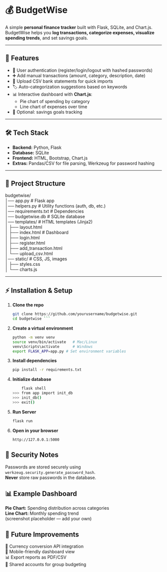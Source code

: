 # 💰 BudgetWise
A simple **personal finance tracker** built with Flask, SQLite, and Chart.js.  
BudgetWise helps you **log transactions, categorize expenses, visualize spending trends**, and set savings goals.  

---

## 🚀 Features
- 🔐 User authentication (register/login/logout with hashed passwords)  
- ➕ Add manual transactions (amount, category, description, date)  
- 📂 Upload CSV bank statements for quick imports  
- 🏷️ Auto-categorization suggestions based on keywords  
- 📊 Interactive dashboard with **Chart.js**:
  - Pie chart of spending by category  
  - Line chart of expenses over time  
- 🎯 Optional: savings goals tracking  

---

## 🛠️ Tech Stack
- **Backend:** Python, Flask  
- **Database:** SQLite  
- **Frontend:** HTML, Bootstrap, Chart.js  
- **Extras:** Pandas/CSV for file parsing, Werkzeug for password hashing  

---

## 📂 Project Structure
budgetwise/  
│── app.py # Flask app  
│── helpers.py # Utility functions (auth, db, etc.)  
│── requirements.txt # Dependencies  
│── budgetwise.db # SQLite database  
│── templates/ # HTML templates (Jinja2)  
│ ├── layout.html  
│ ├── index.html # Dashboard  
│ ├── login.html  
│ ├── register.html  
│ ├── add_transaction.html  
│ └── upload_csv.html  
│── static/ # CSS, JS, images  
│ ├── styles.css  
│ └── charts.js  

---

## ⚡ Installation & Setup  
1. **Clone the repo**  
   ```bash
   git clone https://github.com/yourusername/budgetwise.git
   cd budgetwise ```
2. **Create a virtual environment**  
    ```bash
    python -m venv venv
    source venv/bin/activate   # Mac/Linux
    venv\Scripts\activate      # Windows 
    export FLASK_APP=app.py # Set environment variables
    ````
3. **Install dependencies**  
    ```bash
    pip install -r requirements.txt
    ```
4. **Initialize database**  
    ```bash
        flask shell
    >>> from app import init_db
    >>> init_db()
    >>> exit()
    ```
5. **Run Server**  
    ```bash
    flask run
    ```
6. **Open in your browser** 
    ```
    http://127.0.0.1:5000
    ``` 
## 🔐 Security Notes  
Passwords are stored securely using `werkzeug.security.generate_password_hash`.  
**Never** store raw passwords in the database.
## 📊 Example Dashboard
**Pie Chart:** Spending distribution across categories  
**Line Chart:** Monthly spending trend  
(screenshot placeholder — add your own)
## 📝 Future Improvements
🔄 Currency conversion API integration  
📱 Mobile-friendly dashboard view  
📊 Export reports as PDF/CSV  
👥 Shared accounts for group budgeting  


